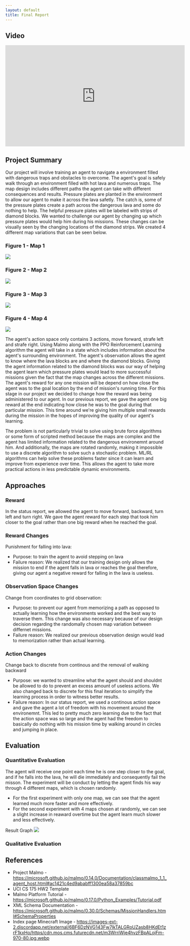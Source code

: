 ```yaml
---
layout: default
title: Final Report
---
```


## Video

<iframe width="560" height="315" src="https://www.youtube.com/embed/m_dbPTm5x70" frameborder="0" allow="accelerometer; autoplay; clipboard-write; encrypted-media; gyroscope; picture-in-picture" allowfullscreen></iframe>
 
## Project Summary
Our project will involve training an agent to navigate a environment filled with dangerous traps and obstacles to overcome. The agent's goal is safely walk through an environment filled with hot lava and numerous traps. The map design includes different paths the agent can take with different consequences and results. Pressure plates are planted in the environment to allow our agent to make it across the lava safetly. The catch is, some of the pressure plates create a path across the dangerous lava and some do nothing to help. The helpful pressure plates will be labeled with strips of diamond blocks. We wanted to challenge our agent by changing up which pressure plates would help him during his missions. These changes can be visually seen by the changing locations of the diamond strips. We created 4 different map variations that can be seen below.

### Figure 1 - Map 1
![](map1.png)

### Figure 2 - Map 2
![](map2.png)

### Figure 3 - Map 3
![](map3.png)

### Figure 4 - Map 4
![](map4.png)

The agent's action space only contains 3 actions, move forward, strafe left and strafe right. Using Malmo along with the PPO Reinforcement Learning algorithm the agent will take in a state which includes information about the agent's surrounding environment. The agent's observation allows the agent to know where the lava blocks are and where the diamond blocks. Giving the agent information related to the diamond blocks was our way of helping the agent learn which pressure plates would lead to more successful missions given the fact that the map changes across the different missions. The agent's reward for any one mission will be depend on how close the agent was to the goal location by the end of mission's running time. For this stage in our project we decided to change how the reward was being administered to our agent. In our previous report, we gave the agent one big reward at the end indicating how close he was to the goal during that particular mission. This time around we're giving him multiple small rewards during the mission in the hopes of improving the quality of our agent's learning.

The problem is not particularly trivial to solve using brute force algorithms or some form of scripted method because the maps are complex and the agent has limited information related to the dangerous environemnt around him. And additionally, the maps are rotated randomly, making it impossible to use a discrete algorithm to solve such a stochastic problem. ML/RL algorithms can help solve these problems faster since it can learn and improve from experience over time. This allows the agent to take more practical actions in less predictable dynamic environments.

## Approaches
### Reward
In the status report, we allowed the agent to move forward, backward, turn left and turn right. We gave the agent reward for each step that took him closer to the goal rather than one big reward when he reached the goal. 

### Reward Changes
Punishment for falling into lava:
- Purpose: to train the agent to avoid stepping on lava
- Failure reason: We realized that our training design only allows the mission to end if the agent falls in lava or reaches the goal therefore, giving our agent a negative reward for falling in the lava is useless.

### Observation Space Changes
Change from coordinates to grid observation:
- Purpose: to prevent our agent from memorizing a path as opposed to actually learning how the environments worked and the best way to traverse them. This change was also necessary because of our design decision regarding the randomally chosen map variation between differnet missions.
- Failure reason: We realized our previous observation design would lead to memorization rather than actual learning.

### Action Changes
Change back to discrete from continous and the removal of walking backward
- Purpose: we wanted to streamline what the agent should and shouldnt be allowed to do to prevent an excess amount of useless actions. We also changed back to discrete for this final iteration to simplify the learning process in order to witness better results.
- Failure reason: In our status report, we used a continous action space and gave the agent a lot of freedom with his movement around the environemnt. This led to pretty much zero learning due to the fact that the action space was so large and the agent had the freedom to basically do nothing with his mission time by walking around in circles and jumping in place. 


## Evaluation
### Quantitative Evaluation
The agent will receive one point each time he is one step closer to the goal, and if he falls into the lava, he will die immediately and consequently fail the misson. The experiment will be conduct by letting the agent finds his way through 4 different maps, which is chosen randomly. 
- For the first experiment with only one map, we can see that the agent learned much more faster and more effectively. 
- For the second experiment with 4 maps chosen at randomly, we can see a slight increase in reaward overtime but the agent learn much slower and less effectively.

Result Graph
![](finalGraph.png)

### Qualitative Evaluation

## References
- Project Malmo - https://microsoft.github.io/malmo/0.14.0/Documentation/classmalmo_1_1_agent_host.html#ac1421c4ed9ababff1300ea58a37859bc
- UCI CS 175 HW2 Template
- Malmo Platform Tutorial - https://microsoft.github.io/malmo/0.17.0/Python_Examples/Tutorial.pdf
- XML Schema Documentation - https://microsoft.github.io/malmo/0.30.0/Schemas/MissionHandlers.html#SchemaProperties
- Index page Minecraft Image - https://images-ext-2.discordapp.net/external/6BF6DzNVG143Fw7lkTALGRoUZasb8HKdEt1zrF1kxHo/https/cdn.mos.cms.futurecdn.net/m3WrriWje4hvzFBpALojFm-970-80.jpg.webp
